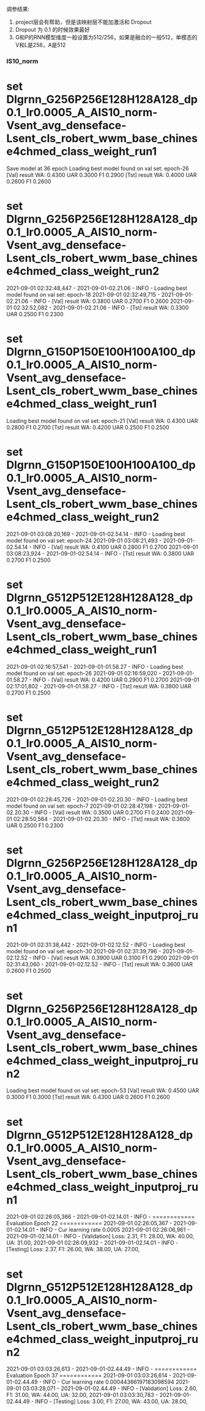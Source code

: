 调参结果:
1. project层会有帮助，但是该映射层不能加激活和 Dropout
2. Dropout 为 0.1 的时候效果最好
3. G和P的RNN模型维度一般设置为512/256，如果是融合的一般512，单模态的V和L是256，A是512


### IS10_norm
# set  Dlgrnn_G256P256E128H128A128_dp0.1_lr0.0005_A_AIS10_norm-Vsent_avg_denseface-Lsent_cls_robert_wwm_base_chinese4chmed_class_weight_run1
Save model at 36 epoch
Loading best model found on val set: epoch-26
[Val] result WA: 0.4300 UAR 0.3000 F1 0.2900
[Tst] result WA: 0.4000 UAR 0.2600 F1 0.2600
# set  Dlgrnn_G256P256E128H128A128_dp0.1_lr0.0005_A_AIS10_norm-Vsent_avg_denseface-Lsent_cls_robert_wwm_base_chinese4chmed_class_weight_run2
2021-09-01 02:32:48,447 - 2021-09-01-02.21.06 - INFO - Loading best model found on val set: epoch-18
2021-09-01 02:32:49,715 - 2021-09-01-02.21.06 - INFO - [Val] result WA: 0.3800 UAR 0.2700 F1 0.2600
2021-09-01 02:32:52,082 - 2021-09-01-02.21.06 - INFO - [Tst] result WA: 0.3300 UAR 0.2500 F1 0.2300

# set Dlgrnn_G150P150E100H100A100_dp0.1_lr0.0005_A_AIS10_norm-Vsent_avg_denseface-Lsent_cls_robert_wwm_base_chinese4chmed_class_weight_run1
Loading best model found on val set: epoch-21
[Val] result WA: 0.4300 UAR 0.2800 F1 0.2700
[Tst] result WA: 0.4200 UAR 0.2500 F1 0.2500
# set Dlgrnn_G150P150E100H100A100_dp0.1_lr0.0005_A_AIS10_norm-Vsent_avg_denseface-Lsent_cls_robert_wwm_base_chinese4chmed_class_weight_run2
2021-09-01 03:08:20,169 - 2021-09-01-02.54.14 - INFO - Loading best model found on val set: epoch-24
2021-09-01 03:08:21,493 - 2021-09-01-02.54.14 - INFO - [Val] result WA: 0.4100 UAR 0.2800 F1 0.2700
2021-09-01 03:08:23,924 - 2021-09-01-02.54.14 - INFO - [Tst] result WA: 0.3800 UAR 0.2700 F1 0.2500

# set  Dlgrnn_G512P512E128H128A128_dp0.1_lr0.0005_A_AIS10_norm-Vsent_avg_denseface-Lsent_cls_robert_wwm_base_chinese4chmed_class_weight_run1
2021-09-01 02:16:57,541 - 2021-09-01-01.58.27 - INFO - Loading best model found on val set: epoch-26
2021-09-01 02:16:59,020 - 2021-09-01-01.58.27 - INFO - [Val] result WA: 0.4200 UAR 0.2900 F1 0.2700
2021-09-01 02:17:01,802 - 2021-09-01-01.58.27 - INFO - [Tst] result WA: 0.3800 UAR 0.2700 F1 0.2500
# set  Dlgrnn_G512P512E128H128A128_dp0.1_lr0.0005_A_AIS10_norm-Vsent_avg_denseface-Lsent_cls_robert_wwm_base_chinese4chmed_class_weight_run2
2021-09-01 02:28:45,726 - 2021-09-01-02.20.30 - INFO - Loading best model found on val set: epoch-7
2021-09-01 02:28:47,198 - 2021-09-01-02.20.30 - INFO - [Val] result WA: 0.3500 UAR 0.2700 F1 0.2400
2021-09-01 02:28:50,564 - 2021-09-01-02.20.30 - INFO - [Tst] result WA: 0.3600 UAR 0.2500 F1 0.2300

# set Dlgrnn_G256P256E128H128A128_dp0.1_lr0.0005_A_AIS10_norm-Vsent_avg_denseface-Lsent_cls_robert_wwm_base_chinese4chmed_class_weight_inputproj_run1
2021-09-01 02:31:38,442 - 2021-09-01-02.12.52 - INFO - Loading best model found on val set: epoch-30
2021-09-01 02:31:39,796 - 2021-09-01-02.12.52 - INFO - [Val] result WA: 0.3900 UAR 0.3100 F1 0.2900
2021-09-01 02:31:43,060 - 2021-09-01-02.12.52 - INFO - [Tst] result WA: 0.3600 UAR 0.2600 F1 0.2500
# set Dlgrnn_G256P256E128H128A128_dp0.1_lr0.0005_A_AIS10_norm-Vsent_avg_denseface-Lsent_cls_robert_wwm_base_chinese4chmed_class_weight_inputproj_run2
Loading best model found on val set: epoch-53
[Val] result WA: 0.4500 UAR 0.3000 F1 0.3000
[Tst] result WA: 0.4300 UAR 0.2600 F1 0.2600

# set Dlgrnn_G512P512E128H128A128_dp0.1_lr0.0005_A_AIS10_norm-Vsent_avg_denseface-Lsent_cls_robert_wwm_base_chinese4chmed_class_weight_inputproj_run1
2021-09-01 02:26:05,366 - 2021-09-01-02.14.01 - INFO - ============ Evaluation Epoch 22 ============
2021-09-01 02:26:05,367 - 2021-09-01-02.14.01 - INFO - Cur learning rate 0.0005
2021-09-01 02:26:06,961 - 2021-09-01-02.14.01 - INFO - [Validation] Loss: 2.31,	 F1: 28.00,	 WA: 40.00,	 UA: 31.00,
2021-09-01 02:26:09,932 - 2021-09-01-02.14.01 - INFO - [Testing] Loss: 2.37,	 F1: 26.00,	 WA: 38.00,	 UA: 27.00,
# set Dlgrnn_G512P512E128H128A128_dp0.1_lr0.0005_A_AIS10_norm-Vsent_avg_denseface-Lsent_cls_robert_wwm_base_chinese4chmed_class_weight_inputproj_run2
2021-09-01 03:03:26,613 - 2021-09-01-02.44.49 - INFO - ============ Evaluation Epoch 37 ============
2021-09-01 03:03:26,614 - 2021-09-01-02.44.49 - INFO - Cur learning rate 0.00044366197183098594
2021-09-01 03:03:28,071 - 2021-09-01-02.44.49 - INFO - [Validation] Loss: 2.60,	 F1: 31.00,	 WA: 44.00,	 UA: 32.00,
2021-09-01 03:03:30,783 - 2021-09-01-02.44.49 - INFO - [Testing] Loss: 3.00,	 F1: 27.00,	 WA: 43.00,	 UA: 28.00,